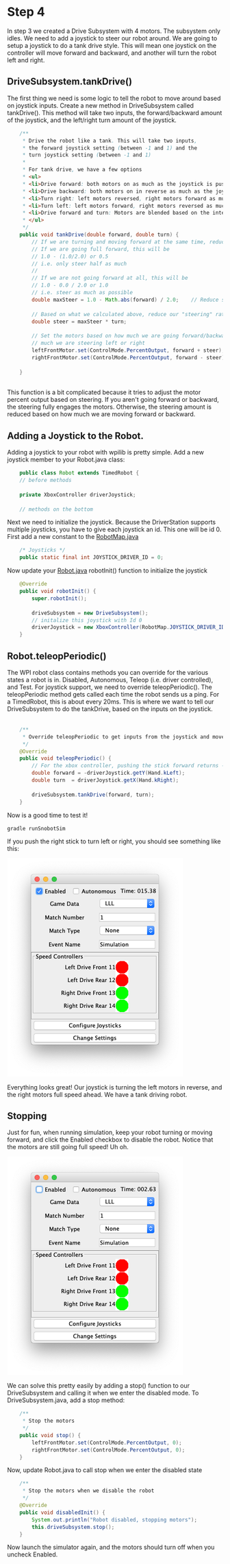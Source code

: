 # Step 4

In step 3 we created a Drive Subsystem with 4 motors. The subsystem only idles. We need to add a joystick to steer our robot around. We are going to setup a joystick to do a tank drive style. This will mean one joystick on the controller will move forward and backward, and another will turn the robot left and right.

## DriveSubsystem.tankDrive()
The first thing we need is some logic to tell the robot to move around based on joystick inputs. Create a new method in DriveSubsystem called tankDrive(). This method will take two inputs, the forward/backward amount of the joystick, and the left/right turn amount of the joystick.

```java
    /**
     * Drive the robot like a tank. This will take two inputs,
     * the forward joystick setting (between -1 and 1) and the
     * turn joystick setting (between -1 and 1)
     * 
     * For tank drive, we have a few options
     * <ul>
     * <li>Drive forward: both motors on as much as the joystick is pushed forward</li>
     * <li>Drive backward: both motors on in reverse as much as the joystick is pushed backward</li>
     * <li>Turn right: left motors reversed, right motors forward as much as the joystick is pushed right</li>
     * <li>Turn left: left motors forward, right motors reversed as much as the joystick is pushed left</li>
     * <li>Drive forward and turn: Motors are blended based on the intensity of the joysticks</li>
     * </ul>
     */
    public void tankDrive(double forward, double turn) {
        // If we are turning and moving forward at the same time, reduce how much we turn
        // If we are going full forward, this will be
        // 1.0 - (1.0/2.0) or 0.5
        // i.e. only steer half as much
        //
        // If we are not going forward at all, this will be 
        // 1.0 - 0.0 / 2.0 or 1.0
        // i.e. steer as much as possible
        double maxSteer = 1.0 - Math.abs(forward) / 2.0;	// Reduce steering by up to 50%
        
        // Based on what we calculated above, reduce our "steering" rate
        double steer = maxSteer * turn;
        
        // Set the motors based on how much we are going forward/backward and how
        // much we are steering left or right
        leftFrontMotor.set(ControlMode.PercentOutput, forward + steer);
        rightFrontMotor.set(ControlMode.PercentOutput, forward - steer);
        
    }
    
```

This function is a bit complicated because it tries to adjust the motor percent output based on steering. If you aren't going forward or backward, the steering fully engages the motors. Otherwise, the steering amount is reduced based on how much we are moving forward or backward.

## Adding a Joystick to the Robot.
Adding a joystick to your robot with wpilib is pretty simple. Add a new joystick member to your Robot.java class:

```java
    public class Robot extends TimedRobot {
    // before methods
    
    private XboxController driverJoystick;
    
    // methods on the bottom

```

Next we need to initialize the joystick. Because the DriverStation supports multiple joysticks, you have to give each joystick an id. This one will be id 0. First add a new constant to the [RobotMap.java](src/main/java/frc/robot/RobotMap.java)

```java
    /* Joysticks */
    public static final int JOYSTICK_DRIVER_ID = 0;

```

Now update your [Robot.java](src/main/frc/robot/Robot.java) robotInit() function to initialize the joystick

```java
    @Override
    public void robotInit() {
        super.robotInit();

        driveSubsystem = new DriveSubsystem();
        // initalize this joystick with Id 0
        driverJoystick = new XboxController(RobotMap.JOYSTICK_DRIVER_ID);
    }

```

## Robot.teleopPeriodic()
The WPI robot class contains methods you can override for the various states a robot is in. Disabled, Autonomous, Teleop (i.e. driver controlled), and Test. For joystick support, we need to override teleopPeriodic(). The teleopPeriodic method gets called each time the robot sends us a ping. For a TimedRobot, this is about every 20ms. This is where we want to tell our DriveSubsystem to do the tankDrive, based on the inputs on the joystick.

```java

    /**
     * Override teleopPeriodic to get inputs from the joystick and move the robot around with the DriveSubsystem.
     */
    @Override
    public void teleopPeriodic() {
        // For the xbox controller, pushing the stick forward returns -1. Weird
        double forward = -driverJoystick.getY(Hand.kLeft);
        double turn  = driverJoystick.getX(Hand.kRight);

        driveSubsystem.tankDrive(forward, turn);
    }

```

Now is a good time to test it!

    gradle runSnobotSim

If you push the right stick to turn left or right, you should see something like this:

![Turn](images/turning-enabled.png)

Everything looks great! Our joystick is turning the left motors in reverse, and the right motors full speed ahead. We have a tank driving robot.

## Stopping
Just for fun, when running simulation, keep your robot turning or moving forward, and click the Enabled checkbox to disable the robot. Notice that the motors are still going full speed! Uh oh.

![Turn](images/turning-disabled.png)

We can solve this pretty easily by adding a stop() function to our DriveSubsystem and calling it when we enter the disabled mode. To DriveSubsystem.java, add a stop method:

```java
    /**
     * Stop the motors
     */
    public void stop() {
        leftFrontMotor.set(ControlMode.PercentOutput, 0);
        rightFrontMotor.set(ControlMode.PercentOutput, 0);
    }

```

Now, update Robot.java to call stop when we enter the disabled state
```java
    /**
     * Stop the motors when we disable the robot
     */
    @Override
    public void disabledInit() {
        System.out.println("Robot disabled, stopping motors");
        this.driveSubsystem.stop();
    }

```

Now launch the simulator again, and the motors should turn off when you uncheck Enabled.




